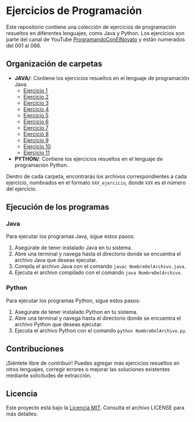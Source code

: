 # Ejercicios de Programación

Este repositorio contiene una colección de ejercicios de programación resueltos en diferentes lenguajes, como Java y Python. Los ejercicios son parte del canal de YouTube [ProgramandoConElNovato](https://www.youtube.com/@ProgramandoConElNovato) y están numerados del 001 al 066.

## Organización de carpetas

- **JAVA/**: Contiene los ejercicios resueltos en el lenguaje de programación Java.
  - [Ejercicio 1](https://github.com/alvarowau/Ejercicios-programacion/tree/main/JAVA/01_ejercicio)
  - [Ejercicio 2](https://github.com/alvarowau/Ejercicios-programacion/tree/main/JAVA/02_ejercicio)
  - [Ejercicio 3](https://github.com/alvarowau/Ejercicios-programacion/tree/main/JAVA/03_ejercicio)
  - [Ejercicio 4](https://github.com/alvarowau/Ejercicios-programacion/tree/main/JAVA/04_ejercicio)
  - [Ejercicio 5](https://github.com/alvarowau/Ejercicios-programacion/tree/main/JAVA/05_ejercicio)
  - [Ejercicio 6](https://github.com/alvarowau/Ejercicios-programacion/tree/main/JAVA/06_ejercicio)
  - [Ejercicio 7](https://github.com/alvarowau/Ejercicios-programacion/tree/main/JAVA/07_ejercicio)
  - [Ejercicio 8](https://github.com/alvarowau/Ejercicios-programacion/tree/main/JAVA/08_ejercicio)
  - [Ejercicio 9](https://github.com/alvarowau/Ejercicios-programacion/tree/main/JAVA/09_ejercicio)
  - [Ejercicio 10](https://github.com/alvarowau/Ejercicios-programacion/tree/main/JAVA/10_ejercicio)
  - [Ejercicio 11](https://github.com/alvarowau/Ejercicios-programacion/tree/main/JAVA/11_ejercicio)
- **PYTHON/**: Contiene los ejercicios resueltos en el lenguaje de programación Python.

Dentro de cada carpeta, encontrarás los archivos correspondientes a cada ejercicio, nombrados en el formato `XXX_ejercicio`, donde `XXX` es el número del ejercicio.

## Ejecución de los programas

### Java

Para ejecutar los programas Java, sigue estos pasos:

1. Asegúrate de tener instalado Java en tu sistema.
2. Abre una terminal y navega hasta el directorio donde se encuentra el archivo Java que deseas ejecutar.
3. Compila el archivo Java con el comando `javac NombreDelArchivo.java`.
4. Ejecuta el archivo compilado con el comando `java NombreDelArchivo`.

### Python

Para ejecutar los programas Python, sigue estos pasos:

1. Asegúrate de tener instalado Python en tu sistema.
2. Abre una terminal y navega hasta el directorio donde se encuentra el archivo Python que deseas ejecutar.
3. Ejecuta el archivo Python con el comando `python NombreDelArchivo.py`.

## Contribuciones

¡Siéntete libre de contribuir! Puedes agregar más ejercicios resueltos en otros lenguajes, corregir errores o mejorar las soluciones existentes mediante solicitudes de extracción.

## Licencia

Este proyecto está bajo la [Licencia MIT](https://opensource.org/licenses/MIT). Consulta el archivo LICENSE para más detalles.
